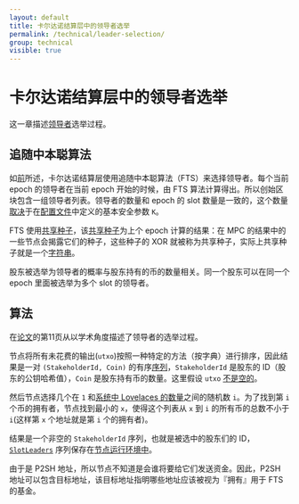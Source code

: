 ```yaml
---
layout: default
title: 卡尔达诺结算层中的领导者选举
permalink: /technical/leader-selection/
group: technical
visible: true
---
```

<!-- Reviewed at e1d0f9fb37a3f1378341716916f0321fb55698df -->

# 卡尔达诺结算层中的领导者选举

这一章描述[领导者](/glossary/#slot-leader)选举过程。

## 追随中本聪算法

如[前](/cardano/proof-of-stake/#follow-the-satoshi)所述，卡尔达诺结算层使用追随中本聪算法（FTS）来选择领导者。每个当前 epoch 的领导者在当前 epoch 开始的时候，由 FTS 算法计算得出。所以创始区块包含一组领导者列表。领导者的数量和 epoch 的 slot 数量是一致的，这个数量[取决](https://github.com/input-output-hk/cardano-sl/blob/5f7b619c6ec9056c6fe778d862c426233af165df/core/Pos/Core/Constants/Raw.hs#L136)于在[配置文件](https://github.com/input-output-hk/cardano-sl/blob/446444070ee09857603797a90af970fff215c8c5/core/constants.yaml#L10)中定义的基本安全参数 `K`。

FTS 使用[共享种子](https://github.com/input-output-hk/cardano-sl/blob/446444070ee09857603797a90af970fff215c8c5/core/Pos/Core/Types.hs#L256)，该[共享种子](https://github.com/input-output-hk/cardano-sl/blob/446444070ee09857603797a90af970fff215c8c5/core/Pos/Core/Types.hs#L256)为上个 epoch 计算的结果：在 MPC 的结果中的一些节点会揭露它们的种子，这些种子的 XOR 就被称为共享种子，实际上共享种子就是一个[字符串](https://github.com/input-output-hk/cardano-sl/blob/446444070ee09857603797a90af970fff215c8c5/core/Pos/Core/Types.hs#L257)。

股东被选举为领导者的概率与股东持有的币的数量相关。同一个股东可以在同一个 epoch 里面被选举为多个 slot 的领导者。

## 算法

在[论文](/glossary/#论文)的第11页从以学术角度描述了领导者的选举过程。

节点将所有未花费的输出(`utxo`)按照一种特定的方法（按字典）进行排序，因此结果是一对 `(StakeholderId, Coin)` 的有序[序列](https://github.com/input-output-hk/cardano-sl/blob/1f866450a8a530c119e3fc9edb84c97c56417aa2/src/Pos/Genesis.hs#L177)，`StakeholderId` 是股东的 ID（股东的公钥哈希值），`Coin` 是股东持有币的数量。这里假设 `utxo` [不是空的](https://github.com/input-output-hk/cardano-sl/blob/1f866450a8a530c119e3fc9edb84c97c56417aa2/src/Pos/Lrc/FtsPure.hs#L52)。

然后节点选择几个在 `1` 和[系统中 Lovelaces 的数量](https://github.com/input-output-hk/cardano-sl/blob/1f866450a8a530c119e3fc9edb84c97c56417aa2/src/Pos/Lrc/FtsPure.hs#L49)之间的随机数 `i`。为了找到第 `i` 个币的拥有者，节点找到最小的 `x`，使得这个列表从 `x` 到 `i` 的所有币的总数不小于 `i`(这样第 `x` 个地址就是第 `i` 个的拥有者)。


结果是一个非空的 `StakeholderId` 序列，也就是被选中的股东们的 ID，[`SlotLeaders`](https://github.com/input-output-hk/cardano-sl/blob/5f7b619c6ec9056c6fe778d862c426233af165df/core/Pos/Core/Types.hs#L264) 序列保存在[节点运行环境中](https://github.com/input-output-hk/cardano-sl/blob/da70b2597aab352d7574a3946a366395b09e97eb/node/src/Pos/Context/Context.hs#L94)。

由于是 P2SH 地址，所以节点不知道是会谁将要给它们发送资金。因此，P2SH 地址可以包含目标地址，该目标地址指明哪些地址应该被视为『拥有』用于 FTS 的基金。


